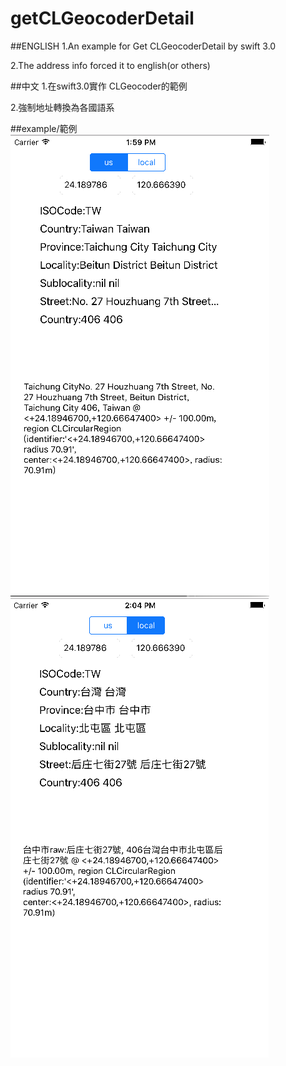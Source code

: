 # getCLGeocoderDetail
##ENGLISH
1.An example for Get CLGeocoderDetail by swift 3.0

2.The address info forced it to english(or others)

##中文
1.在swift3.0實作 CLGeocoder的範例

2.強制地址轉換為各國語系

##example/範例
![en_US](https://github.com/twofishsman/getCLGeocoderDetail/blob/master/en_US.png)
![zh_Hant_TW](https://github.com/twofishsman/getCLGeocoderDetail/blob/master/zh_Hant_TW.png)
